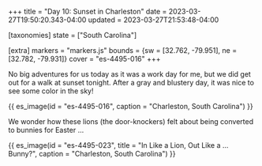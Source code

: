 +++
title = "Day 10: Sunset in Charleston"
date = 2023-03-27T19:50:20.343-04:00
updated = 2023-03-27T21:53:48-04:00

[taxonomies]
state = ["South Carolina"]

[extra]
markers = "markers.js"
bounds = {sw = [32.762, -79.951], ne = [32.782, -79.931]}
cover = "es-4495-016"
+++

No big adventures for us today as it was a work day for me, but we did get out for a walk at sunset tonight. After a gray and blustery day, it was nice to see some color in the sky!

<!-- more -->

{{ es_image(id = "es-4495-016", caption = "Charleston, South Carolina") }}

We wonder how these lions (the door-knockers) felt about being converted to bunnies for Easter ...

{{ es_image(id = "es-4495-023", title = "In Like a Lion, Out Like a … Bunny?", caption = "Charleston, South Carolina") }}
